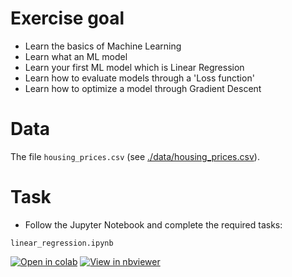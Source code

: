 # Exercise goal
- Learn the basics of Machine Learning
- Learn what an ML model
- Learn your first ML model which is Linear Regression
- Learn how to evaluate models through a 'Loss function'
- Learn how to optimize a model through Gradient Descent

# Data 

The file `housing_prices.csv` (see [./data/housing_prices.csv](https://raw.githubusercontent.com/gimseng/99-ML-Learning-Projects/master/002/data/housing_prices.csv)).

# Task
- Follow the Jupyter Notebook and complete the required tasks:

`linear_regression.ipynb`

[![Open in colab](https://colab.research.google.com/assets/colab-badge.svg)](https://colab.research.google.com/github/gimseng/99-ML-Learning-Projects/blob/master/002/exercise/linear_regression.ipynb)
[![View in nbviewer](https://github.com/jupyter/design/blob/master/logos/Badges/nbviewer_badge.svg)](https://nbviewer.jupyter.org/github/gimseng/99-ML-Learning-Projects/blob/master/002/exercise/linear_regression.ipynb)
